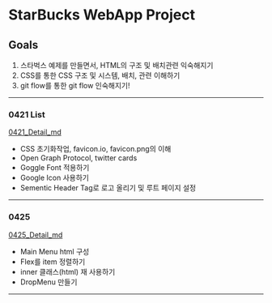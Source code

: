# StarBucks WebApp Project

## Goals

1. 스타벅스 예제를 만들면서, HTML의 구조 및 배치관련 익숙해지기
1. CSS를 통한 CSS 구조 및 시스템, 배치, 관련 이해하기
1. git flow를 통한 git flow 인숙해지기!

---

### 0421 List

[0421_Detail_md](./Working_list/0421.md)

- CSS 초기화작업, favicon.io, favicon.png의 이해
- Open Graph Protocol, twitter cards
- Goggle Font 적용하기
- Google Icon 사용하기
- Sementic Header Tag로 로고 올리기 및 루트 페이지 설정

---

### 0425

[0425_Detail_md](./Working_list/0425.md)

- Main Menu html 구성
- Flex를 item 정렬하기
- inner 클래스(html) 재 사용하기
- DropMenu 만들기

---
